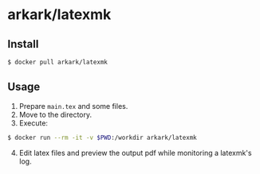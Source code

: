 # arkark/latexmk

## Install

```sh
$ docker pull arkark/latexmk
```

## Usage

1. Prepare `main.tex` and some files.
2. Move to the directory.
3. Execute:
```sh
$ docker run --rm -it -v $PWD:/workdir arkark/latexmk
```
4. Edit latex files and preview the output pdf while monitoring a latexmk's log.
